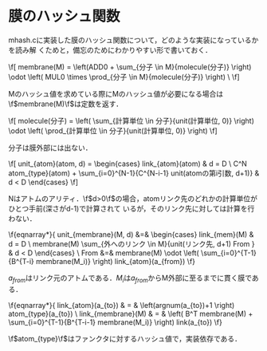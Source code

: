 # 膜のハッシュ関数
mhash.cに実装した膜のハッシュ関数について，どのような実装になっているかを読み解
くためと，備忘のためにわかりやすい形で書いておく．

\f[
 membrane(M) = \left(ADD0 + \sum_{分子 \in M}{molecule(分子)} \right)
                   \odot \left( MUL0 \times \prod_{分子 \in M}{molecule(分子)} \right) \\
\f]

Mのハッシュ値を求めている際にMのハッシュ値が必要になる場合は\f$membrane(M)\f$は定数を返す．

\f[
 molecule(分子) = \left( \sum_{計算単位 \in 分子}{unit(計算単位, 0)} \right) \odot
           \left( \prod_{計算単位 \in 分子}{unit(計算単位, 0)} \right) 
\f]

分子は膜外部には出ない．

\f[
 unit_{atom}(atom, d) =
  \begin{cases}
   link_{atom}(atom) & d = D \\
   C^N atom_{type}(atom) + \sum_{i=0}^{N-1}{C^{N-i-1} unit(atomの第i引数, d+1)} & d < D
  \end{cases}
\f]

Nはアトムのアリティ．\f$d>0\f$の場合，atomリンク先のどれかの計算単位がひとつ手前(深さがd-1)で計算されて
いるが，そのリンク先に対しては計算を行わない．

\f{eqnarray*}{
 unit_{membrane}(M, d) &=&
  \begin{cases}
   link_{mem}(M) & d = D \\
   membrane(M) \sum_{外へのリンク \in M}{unit(リンク先, d+1)
    From } & d < D
  \end{cases} \\
  From &=&  membrane(M) \odot \left( \sum_{i=0}^{T-1}{B^{T-i} membrane(M_i)} \right)
         link_{atom}(a_{from})
\f}

$a_{from}$はリンク元のアトムである．$M_i$は$a_{from}$からM外部に至るまでに貫く膜である．

\f{eqnarray*}{
 link_{atom}(a_{to}) & = & \left(argnum(a_{to})+1 \right) atom_{type}(a_{to}) \\
 link_{membrane}(M) & = &
    \left( B^T membrane(M) + \sum_{i=0}^{T-1}{B^{T-i-1} membrane(M_i)} \right)
     link(a_{to})
\f}

\f$atom_{type}\f$はファンクタに対するハッシュ値で，実装依存である．

